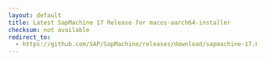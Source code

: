 ```yaml
---
layout: default
title: Latest SapMachine 17 Release for macos-aarch64-installer
checksum: not available
redirect_to:
  - https://github.com/SAP/SapMachine/releases/download/sapmachine-17.0.9/sapmachine-jdk-17.0.9_macos-aarch64_bin.dmg
---
```

